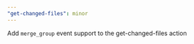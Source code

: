```yaml
---
"get-changed-files": minor
---
```


Add `merge_group` event support to the get-changed-files action
